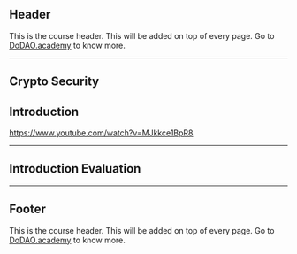 ## Header
This is the course header. This will be added on top of every page. Go to [DoDAO.academy](https://www.dodao.academy) to know more.

---

## Crypto Security


## Introduction


https://www.youtube.com/watch?v=MJkkce1BpR8        

    


---
## Introduction Evaluation



    


---
## Footer
This is the course header. This will be added on top of every page. Go to [DoDAO.academy](https://www.dodao.academy) to know more.
    
